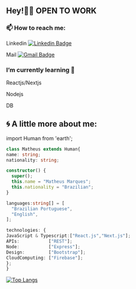 <h2>Hey!👋🏻 OPEN TO WORK</h2>

<h3>📫 How to reach me:</h3>

Linkedin [![Linkedin Badge](https://img.shields.io/badge/-Message%20Me!-blue?style=flat-square&logo=Linkedin&logoColor=white&link=https://www.linkedin.com/in/matheusm97/)](https://www.linkedin.com/in/matheusm97/)

Mail [![Gmail Badge](https://img.shields.io/badge/-Contact%20Me!-red?style=flat-square&logo=Gmail&logoColor=white&link=mailto:matheusmdev97@gmail.com)](mailto:matheusmdev97@gmail.com)

<h3>I’m currently learning 🌱</h3>
<p>Reactjs/Nextjs</p>
<p>Nodejs</p>
<p>DB</p>

<h2>🌀 A little more about me:</h2>


import Human from 'earth';

  ```typescript
class Matheus extends Human{
  name: string;
  nationality: string;
  
  constructor() {
    super();
    this.name = "Matheus Marques";
    this.nationality = "Brazilian";
  }
  
 languages:string[] = [
    "Brazilian Portuguese",
    "English",
  ];
  
 technologies: {
 JavaScript & Typescript:["React.js","Next.js"];
 APIs:           ["REST"];
 Node:           ["Express"];
 Design:         ["Bootstrap"];
 CloudComputing: ["Firebase"];
  };
}
```
[![Top Langs](https://github-readme-stats.vercel.app/api/top-langs/?username=matheus097&layout=compact)](https://github.com/matheus097/github-readme-stats)
<!---[![Matheus wakatime stats](https://github-readme-stats.vercel.app/api/wakatime?username=Matheusdev)](https://github.com/matheus097/github-readme-stats)-->

<!----
**matheus097/matheus097** is a ✨ _special_ ✨ repository because its `README.md` (this file) appears on your GitHub profile.

Here are some ideas to get you started:

- 🔭 I’m currently working on ...
- 🌱 I’m currently learning ...
- 👯 I’m looking to collaborate on ...
- 🤔 I’m looking for help with ...
- 💬 Ask me about ...
-  ...
- 😄 Pronouns: ...
- ⚡ Fun fact: ...
-
---->
